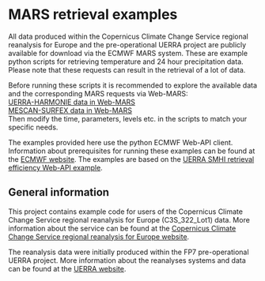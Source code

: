 # MARS retrieval examples
All data produced within the Copernicus Climate Change Service regional reanalysis for Europe and the pre-operational UERRA project are publicly available for download via the ECMWF MARS system. These are example python scripts for retrieving temperature and 24 hour precipitation data. Please note that these requests can result in the retrieval of a lot of data.

Before running these scripts it is recommended to explore the available data and the corresponding MARS requests via Web-MARS:<br />
[UERRA-HARMONIE data in Web-MARS](http://apps.ecmwf.int/datasets/data/uerra/levtype=sfc/stream=oper/type=an/)<br />
[MESCAN-SURFEX data in Web-MARS](http://apps.ecmwf.int/datasets/data/uerra-mescan-surfex/levtype=sfc/stream=oper/type=an/)<br />
Then modify the time, parameters, levels etc. in the scripts to match your specific needs.

The examples provided here use the python ECMWF Web-API client.
Information about prerequisites for running these examples can be found at the [ECMWF website](https://software.ecmwf.int/wiki/display/WEBAPI/Access+ECMWF+Public+Datasets).
The examples are based on the [UERRA SMHI retrieval efficiency Web-API example](https://software.ecmwf.int/wiki/display/WEBAPI/UERRA+SMHI+retrieval+efficiency).

## General information
This project contains example code for users of the Copernicus Climate Change Service regional reanalysis for Europe (C3S_322_Lot1) data.
More information about the service can be found at the [Copernicus Climate Change Service regional reanalysis for Europe website](https://climate.copernicus.eu/copernicus-regional-reanalysis-europe-cerra).

The reanalysis data were initially produced within the FP7 pre-operational UERRA project.
More information about the reanalyses systems and data can be found at the [UERRA website](http://www.uerra.eu/).
